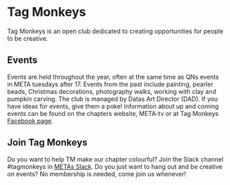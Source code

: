 # Tag Monkeys

Tag Monkeys is an open club dedicated to creating opportunities for people to be creative.


## Events

Events are held throughout the year, often at the same time as QNs events in META tuesdays after 17.  Events from the past include painting, pearler beads, Christmas decorations, photography walks, working with clay and pumpkin carving. The club is managed by Datas Art Director (DAD). If you have ideas for events, give them a poke! Information about up and coming events can be found on the chapters website, META-tv or at Tag Monkeys [Facebook page](https://www.facebook.com/pages/Tag-Monkeys/120626214692945?fref=ts).


## Join Tag Monkeys

Do you want to help TM make our chapter colourful? Join the Slack channel #tagmonkeys in [METAs Slack](meta-lokal.slack.com). Do you just want to hang out and be creative on events? No membership is needed, come join us whenever!
